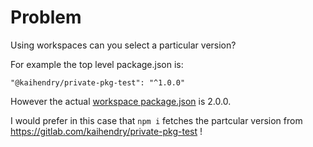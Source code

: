 # Problem

Using workspaces can you select a particular version?

For example the top level package.json is:

    "@kaihendry/private-pkg-test": "^1.0.0"

However the actual [workspace package.json](https://github.com/kaihendry/npm-workspaces-test/blob/main/packages/private-pkg-test/package.json#L3) is 2.0.0.

I would prefer in this case that `npm i` fetches the partcular version from https://gitlab.com/kaihendry/private-pkg-test !

